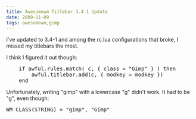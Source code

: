 ```yaml
---
title: Awesomewm Titlebar 3.4 1 Update
date: 2009-11-09
tags: awesomewm,gimp
---
```

I've updated to 3.4-1 and among the rc.lua configurations that broke, I missed my titlebars the most.

I think I figured it out though:
<pre class="sh_lua">
    if awful.rules.match( c, { class = "Gimp" } ) then
        awful.titlebar.add(c, { modkey = modkey })
    end
</pre>

Unfortunately, writing "gimp" with a lowercase "g" didn't work. It had to be "g", even though:

<pre class="sh_sh">WM_CLASS(STRING) = "gimp", "Gimp"</pre>

